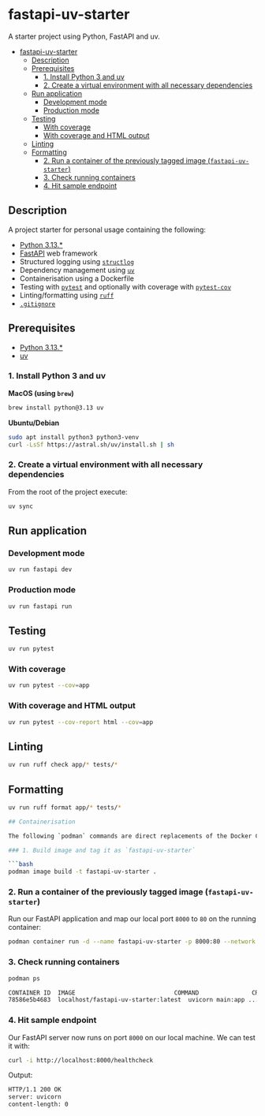 # fastapi-uv-starter

A starter project using Python, FastAPI and uv.

<!-- TOC -->

- [fastapi-uv-starter](#fastapi-uv-starter)
  - [Description](#description)
  - [Prerequisites](#prerequisites)
    - [1. Install Python 3 and uv](#1-install-python-3-and-uv)
    - [2. Create a virtual environment with all necessary dependencies](#2-create-a-virtual-environment-with-all-necessary-dependencies)
  - [Run application](#run-application)
    - [Development mode](#development-mode)
    - [Production mode](#production-mode)
  - [Testing](#testing)
    - [With coverage](#with-coverage)
    - [With coverage and HTML output](#with-coverage-and-html-output)
  - [Linting](#linting)
  - [Formatting](#formatting)
    - [2. Run a container of the previously tagged image (`fastapi-uv-starter`)](#2-run-a-container-of-the-previously-tagged-image-fastapi-uv-starter)
    - [3. Check running containers](#3-check-running-containers)
    - [4. Hit sample endpoint](#4-hit-sample-endpoint)

<!-- TOC -->

## Description

A project starter for personal usage containing the following:

- [Python 3.13.\*](https://www.python.org/)
- [FastAPI](https://fastapi.tiangolo.com/) web framework
- Structured logging using [`structlog`](https://www.structlog.org/)
- Dependency management using [`uv`](https://docs.astral.sh/uv/)
- Containerisation using a Dockerfile
- Testing with [`pytest`](https://docs.pytest.org/) and optionally with coverage
  with [`pytest-cov`](https://pytest-cov.readthedocs.io/)
- Linting/formatting using [`ruff`](https://beta.ruff.rs/docs/)
- [`.gitignore`](https://github.com/github/gitignore/blob/main/Python.gitignore)

## Prerequisites

- [Python 3.13.\*](https://www.python.org/downloads/)
- [uv](https://docs.astral.sh/uv/)

### 1. Install Python 3 and uv

**MacOS (using `brew`)**

```bash
brew install python@3.13 uv
```

**Ubuntu/Debian**

```bash
sudo apt install python3 python3-venv
curl -LsSf https://astral.sh/uv/install.sh | sh
```

### 2. Create a virtual environment with all necessary dependencies

From the root of the project execute:

```bash
uv sync
```

## Run application

### Development mode

```bash
uv run fastapi dev
```

### Production mode

```bash
uv run fastapi run
```

## Testing

```bash
uv run pytest
```

### With coverage

```bash
uv run pytest --cov=app
```

### With coverage and HTML output

```bash
uv run pytest --cov-report html --cov=app
```

## Linting

```bash
uv run ruff check app/* tests/*
```

## Formatting

````bash
uv run ruff format app/* tests/*

## Containerisation

The following `podman` commands are direct replacements of the Docker CLI. You can see that their syntax is identical:

### 1. Build image and tag it as `fastapi-uv-starter`

```bash
podman image build -t fastapi-uv-starter .
````

### 2. Run a container of the previously tagged image (`fastapi-uv-starter`)

Run our FastAPI application and map our local port `8000` to `80` on the running container:

```bash
podman container run -d --name fastapi-uv-starter -p 8000:80 --network bridge fastapi-uv-starter
```

### 3. Check running containers

```bash
podman ps
```

```bash
CONTAINER ID  IMAGE                            COMMAND               CREATED         STATUS             PORTS                 NAMES
78586e5b4683  localhost/fastapi-uv-starter:latest  uvicorn main:app ...  13 minutes ago  Up 5 minutes ago  0.0.0.0:8000->80/tcp  nifty_roentgen
```

### 4. Hit sample endpoint

Our FastAPI server now runs on port `8000` on our local machine. We can test it with:

```bash
curl -i http://localhost:8000/healthcheck
```

Output:

```bash
HTTP/1.1 200 OK
server: uvicorn
content-length: 0
```
